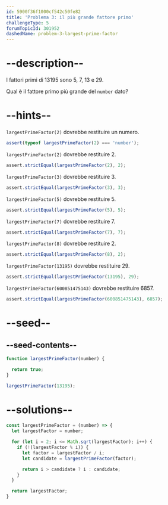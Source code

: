 ```yaml
---
id: 5900f36f1000cf542c50fe82
title: 'Problema 3: il più grande fattore primo'
challengeType: 5
forumTopicId: 301952
dashedName: problem-3-largest-prime-factor
---
```


# --description--

I fattori primi di 13195 sono 5, 7, 13 e 29.

Qual è il fattore primo più grande del `number` dato?

# --hints--

`largestPrimeFactor(2)` dovrebbe restituire un numero.

```js
assert(typeof largestPrimeFactor(2) === 'number');
```

`largestPrimeFactor(2)` dovrebbe restituire 2.

```js
assert.strictEqual(largestPrimeFactor(2), 2);
```

`largestPrimeFactor(3)` dovrebbe restituire 3.

```js
assert.strictEqual(largestPrimeFactor(3), 3);
```

`largestPrimeFactor(5)` dovrebbe restituire 5.

```js
assert.strictEqual(largestPrimeFactor(5), 5);
```

`largestPrimeFactor(7)` dovrebbe restituire 7.

```js
assert.strictEqual(largestPrimeFactor(7), 7);
```

`largestPrimeFactor(8)` dovrebbe restituire 2.

```js
assert.strictEqual(largestPrimeFactor(8), 2);
```

`largestPrimeFactor(13195)` dovrebbe restituire 29.

```js
assert.strictEqual(largestPrimeFactor(13195), 29);
```

`largestPrimeFactor(600851475143)` dovrebbe restituire 6857.

```js
assert.strictEqual(largestPrimeFactor(600851475143), 6857);
```

# --seed--

## --seed-contents--

```js
function largestPrimeFactor(number) {

  return true;
}

largestPrimeFactor(13195);
```

# --solutions--

```js
const largestPrimeFactor = (number) => {
  let largestFactor = number;

  for (let i = 2; i <= Math.sqrt(largestFactor); i++) {
    if (!(largestFactor % i)) {
      let factor = largestFactor / i;
      let candidate = largestPrimeFactor(factor);

      return i > candidate ? i : candidate;
    }
  }

  return largestFactor;
}
```
